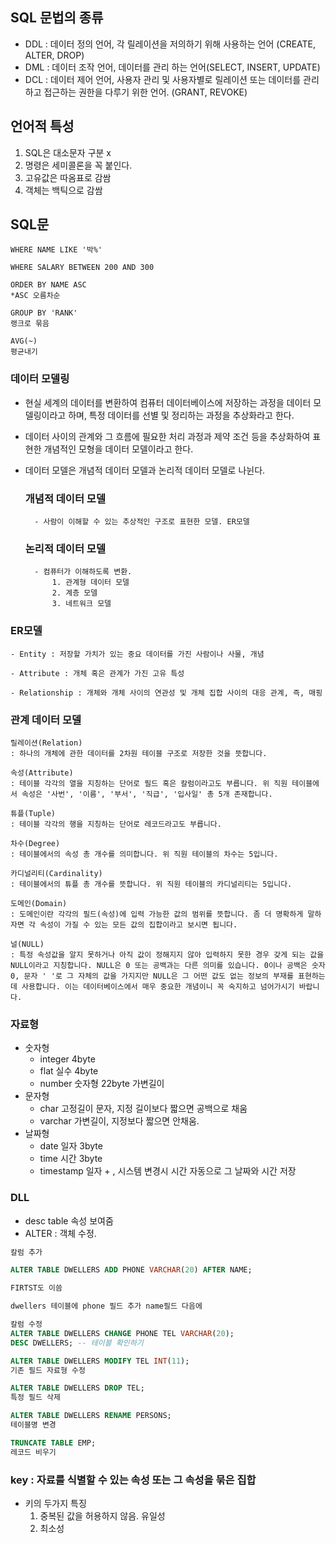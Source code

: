 ## SQL 문법의 종류

- DDL : 데이터 정의 언어, 각 릴레이션을 저의하기 위해 사용하는 언어 (CREATE, ALTER, DROP)
- DML : 데이터 조작 언어, 데이터를 관리 하는 언어(SELECT, INSERT, UPDATE)
- DCL : 데이터 제어 언어, 사용자 관리 및 사용자별로 릴레이션 또는 데이터를 관리하고 접근하는 권한을 다루기 위한 언어. (GRANT, REVOKE)

## 언어적 특성

1. SQL은 대소문자 구분 x
2. 명령은 세미콜론을 꼭 붙인다.
3. 고유값은 따옴표로 감쌈
4. 객체는 백틱으로 감쌈

## SQL문

```
WHERE NAME LIKE '박%'

WHERE SALARY BETWEEN 200 AND 300

ORDER BY NAME ASC
*ASC 오름차순

GROUP BY 'RANK'
랭크로 묶음

AVG(~)
평균내기
```

### 데이터 모델링

- 현실 세계의 데이터를 변환하여 컴퓨터 데이터베이스에 저장하는 과정을 데이터 모델링이라고 하며, 특정 데이터를 선별 및 정리하는 과정을 추상화라고 한다.
- 데이터 사이의 관계와 그 흐름에 필요한 처리 과정과 제약 조건 등을 추상화하여 표현한 개념적인 모형을 데이터 모델이라고 한다.
- 데이터 모델은 개념적 데이터 모델과 논리적 데이터 모델로 나뉜다.

  ### 개념적 데이터 모델

        - 사람이 이해할 수 있는 추상적인 구조로 표현한 모델. ER모델

  ### 논리적 데이터 모델

        - 컴퓨터가 이해하도록 변환.
            1. 관계형 데이터 모델
            2. 계층 모델
            3. 네트워크 모델

### ER모델

    - Entity : 저장할 가치가 있는 중요 데이터를 가진 사람이나 사물, 개념

    - Attribute : 개체 혹은 관계가 가진 고유 특성

    - Relationship : 개체와 개체 사이의 연관성 및 개체 집합 사이의 대응 관계, 즉, 매핑

### 관계 데이터 모델

```
릴레이션(Relation)
: 하나의 개체에 관한 데이터를 2차원 테이블 구조로 저장한 것을 뜻합니다.

속성(Attribute)
: 테이블 각각의 열을 지칭하는 단어로 필드 혹은 칼럼이라고도 부릅니다. 위 직원 테이블에서 속성은 '사번', '이름', '부서', '직급', '입사일' 총 5개 존재합니다.

튜플(Tuple)
: 테이블 각각의 행을 지칭하는 단어로 레코드라고도 부릅니다.

차수(Degree)
: 테이블에서의 속성 총 개수를 의미합니다. 위 직원 테이블의 차수는 5입니다.

카디널리티(Cardinality)
: 테이블에서의 튜플 총 개수를 뜻합니다. 위 직원 테이블의 카디널리티는 5입니다.

도메인(Domain)
: 도메인이란 각각의 필드(속성)에 입력 가능한 값의 범위를 뜻합니다. 좀 더 명확하게 말하자면 각 속성이 가질 수 있는 모든 값의 집합이라고 보시면 됩니다.

널(NULL)
: 특정 속성값을 알지 못하거나 아직 값이 정해지지 않아 입력하지 못한 경우 갖게 되는 값을 NULL이라고 지칭합니다. NULL은 0 또는 공백과는 다른 의미를 있습니다. 0이나 공백은 숫자 0, 문자 ' '로 그 자체의 값을 가지지만 NULL은 그 어떤 값도 없는 정보의 부재를 표현하는 데 사용합니다. 이는 데이터베이스에서 매우 중요한 개념이니 꼭 숙지하고 넘어가시기 바랍니다.
```

### 자료형

- 숫자형
  - integer 4byte
  - flat 실수 4byte
  - number 숫자형 22byte 가변길이
- 문자형
  - char 고정길이 문자, 지정 길이보다 짧으면 공백으로 채움
  - varchar 가변길이, 지정보다 짧으면 안채움.
- 날짜형
  - date 일자 3byte
  - time 시간 3byte
  - timestamp 일자 + , 시스템 변경시 시간 자동으로 그 날짜와 시간 저장

### DLL

- desc table 속성 보여줌
- ALTER : 객체 수정.

```sql
칼럼 추가

ALTER TABLE DWELLERS ADD PHONE VARCHAR(20) AFTER NAME;

FIRTST도 이씀

dwellers 테이블에 phone 필드 추가 name필드 다음에
```

```sql
칼럼 수정
ALTER TABLE DWELLERS CHANGE PHONE TEL VARCHAR(20);
DESC DWELLERS; -- 테이블 확인하기

ALTER TABLE DWELLERS MODIFY TEL INT(11);
기존 필드 자료형 수정

ALTER TABLE DWELLERS DROP TEL;
특정 필드 삭제

ALTER TABLE DWELLERS RENAME PERSONS;
테이블명 변경
```

```sql
TRUNCATE TABLE EMP;
레코드 비우기
```

### key : 자료를 식별할 수 있는 속성 또는 그 속성을 묶은 집합

- 키의 두가지 특징
  1. 중복된 값을 허용하지 않음. 유일성
  2. 최소성
